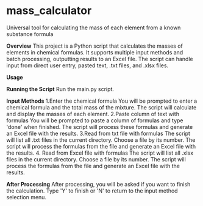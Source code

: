 # mass_calculator
Universal tool for calculating the mass of each element from a known substance formula

**Overview**
This project is a Python script that calculates the masses of elements in chemical formulas. It supports multiple input methods and batch processing, outputting results to an Excel file. The script can handle input from direct user entry, pasted text, .txt files, and .xlsx files.

**Usage**

**Running the Script**
Run the main.py script.

**Input Methods**
1.Enter the chemical formula
You will be prompted to enter a chemical formula and the total mass of the mixture.
The script will calculate and display the masses of each element.
2.Paste column of text with formulas
You will be prompted to paste a column of formulas and type 'done' when finished.
The script will process these formulas and generate an Excel file with the results.
3.Read from txt file with formulas
The script will list all .txt files in the current directory.
Choose a file by its number.
The script will process the formulas from the file and generate an Excel file with the results.
4. Read from Excel file with formulas
The script will list all .xlsx files in the current directory.
Choose a file by its number.
The script will process the formulas from the file and generate an Excel file with the results.

**After Processing**
After processing, you will be asked if you want to finish the calculation. Type 'Y' to finish or 'N' to return to the input method selection menu.


